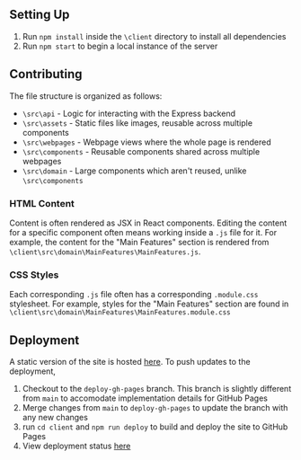 ## Setting Up
1. Run `npm install` inside the `\client` directory to install all dependencies
2. Run `npm start` to begin a local instance of the server

## Contributing
The file structure is organized as follows:

- `\src\api` - Logic for interacting with the Express backend
- `\src\assets` - Static files like images, reusable across multiple components
- `\src\webpages` - Webpage views where the whole page is rendered
- `\src\components` - Reusable components shared across multiple webpages
- `\src\domain` - Large components which aren't reused, unlike `\src\components`

### HTML Content
Content is often rendered as JSX in React components. Editing the content for a specific component often means working inside a `.js` file for it. For example, the content for the "Main Features" section is rendered from `\client\src\domain\MainFeatures\MainFeatures.js`.

### CSS Styles
Each corresponding `.js` file often has a corresponding `.module.css` stylesheet. For example, styles for the "Main Features" section are found in `\client\src\domain\MainFeatures\MainFeatures.module.css`

## Deployment
A static version of the site is hosted [here](https://amgthrow.github.io/CMSC128C/). To push updates to the deployment,

1. Checkout to the `deploy-gh-pages` branch. This branch is slightly different from `main` to accomodate implementation details for GitHub Pages
3. Merge changes from `main` to `deploy-gh-pages` to update the branch with any new changes
4. run `cd client` and `npm run deploy` to build and deploy the site to GitHub Pages
5. View deployment status [here](https://github.com/AmGthrow/CMSC128C/deployments/activity_log?environment=github-pages)

